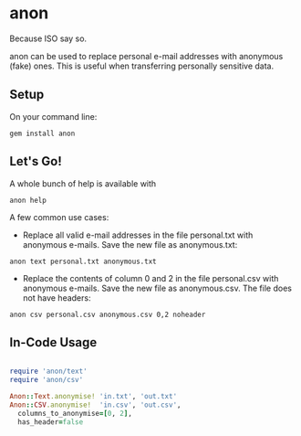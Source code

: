# anon

Because ISO say so.

anon can be used to replace personal e-mail addresses with anonymous (fake) ones. This is useful when transferring personally sensitive data.

## Setup

On your command line:
```
gem install anon
```

## Let's Go!

A whole bunch of help is available with

```
anon help
```

A few common use cases:

* Replace all valid e-mail addresses in the file personal.txt with anonymous e-mails. Save the new file as anonymous.txt:
```
anon text personal.txt anonymous.txt
```

* Replace the contents of column 0 and 2 in the file personal.csv with anonymous e-mails. Save the new file as anonymous.csv. The file does not have headers:
```
anon csv personal.csv anonymous.csv 0,2 noheader
```

## In-Code Usage

```ruby

require 'anon/text'
require 'anon/csv'

Anon::Text.anonymise! 'in.txt', 'out.txt'
Anon::CSV.anonymise!  'in.csv', 'out.csv', 
  columns_to_anonymise=[0, 2], 
  has_header=false

```
